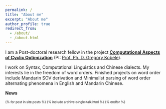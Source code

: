 ```yaml
---
permalink: /
title: "About me"
excerpt: "About me"
author_profile: true
redirect_from: 
  - /about/
  - /about.html
---
```


I am a Post-doctoral research fellow in the project __[Computational Aspects of Cyclic Optimization](https://www.philol.uni-leipzig.de/en/institute-of-linguistics/research/ru-cyclic-optimization/computational-aspects-of-cyclic-optimization)__ (PI: [Prof. Ph. D. Gregory Kobele](https://home.uni-leipzig.de/gkobele/)). 

I work on Syntax, Computational Linguistics and Chinese dialects. My interests lie in the freedom of word orders. Finished projects on word order include Mandarin SOV derivation and Minimalist parsing of word order alternating phenomena in English and Mandarin Chinese. 

**News**

 <font size="-2">

{% for post in site.posts %}
  {% include archive-single-talk.html %}
{% endfor %}

</font>